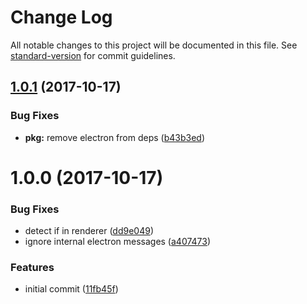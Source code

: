 # Change Log

All notable changes to this project will be documented in this file. See [standard-version](https://github.com/conventional-changelog/standard-version) for commit guidelines.

<a name="1.0.1"></a>
## [1.0.1](https://github.com/ungoldman/electron-ipc-log/compare/v1.0.0...v1.0.1) (2017-10-17)


### Bug Fixes

* **pkg:** remove electron from deps ([b43b3ed](https://github.com/ungoldman/electron-ipc-log/commit/b43b3ed))



<a name="1.0.0"></a>
# 1.0.0 (2017-10-17)


### Bug Fixes

* detect if in renderer ([dd9e049](https://github.com/ungoldman/electron-ipc-log/commit/dd9e049))
* ignore internal electron messages ([a407473](https://github.com/ungoldman/electron-ipc-log/commit/a407473))


### Features

* initial commit ([11fb45f](https://github.com/ungoldman/electron-ipc-log/commit/11fb45f))
